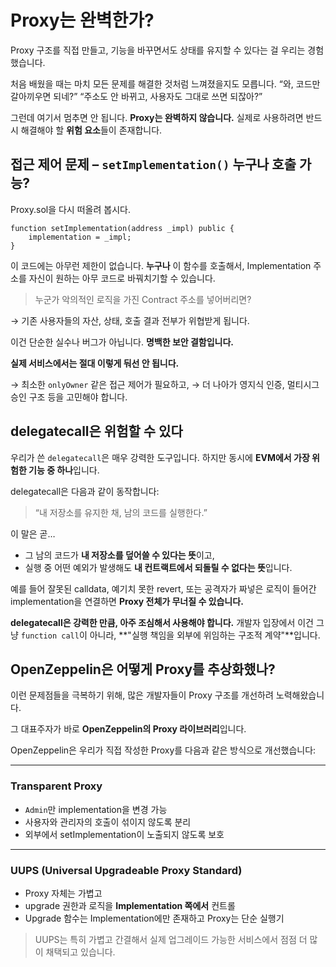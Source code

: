 # **Proxy는 완벽한가?**

Proxy 구조를 직접 만들고,
기능을 바꾸면서도 상태를 유지할 수 있다는 걸 우리는 경험했습니다.

처음 배웠을 때는 마치 모든 문제를 해결한 것처럼 느껴졌을지도 모릅니다.
“와, 코드만 갈아끼우면 되네?”
“주소도 안 바뀌고, 사용자도 그대로 쓰면 되잖아?”

그런데 여기서 멈추면 안 됩니다.
**Proxy는 완벽하지 않습니다.**
실제로 사용하려면 반드시 해결해야 할 **위험 요소**들이 존재합니다.

## **접근 제어 문제 – `setImplementation()` 누구나 호출 가능?**

Proxy.sol을 다시 떠올려 봅시다.

```solidity
function setImplementation(address _impl) public {
    implementation = _impl;
}
```

이 코드에는 아무런 제한이 없습니다.
**누구나** 이 함수를 호출해서,
Implementation 주소를 자신이 원하는 아무 코드로 바꿔치기할 수 있습니다.

> 누군가 악의적인 로직을 가진 Contract 주소를 넣어버리면?

→ 기존 사용자들의 자산, 상태, 호출 결과 전부가 위협받게 됩니다.

이건 단순한 실수나 버그가 아닙니다.
**명백한 보안 결함입니다.**

**실제 서비스에서는 절대 이렇게 둬선 안 됩니다.**

→ 최소한 `onlyOwner` 같은 접근 제어가 필요하고,
→ 더 나아가 영지식 인증, 멀티시그 승인 구조 등을 고민해야 합니다.

## **delegatecall은 위험할 수 있다**

우리가 쓴 `delegatecall`은 매우 강력한 도구입니다.
하지만 동시에 **EVM에서 가장 위험한 기능 중 하나**입니다.

delegatecall은 다음과 같이 동작합니다:

> “내 저장소를 유지한 채, 남의 코드를 실행한다.”

이 말은 곧…

- 그 남의 코드가 **내 저장소를 덮어쓸 수 있다는 뜻**이고,
- 실행 중 어떤 예외가 발생해도 **내 컨트랙트에서 되돌릴 수 없다는 뜻**입니다.

예를 들어 잘못된 calldata, 예기치 못한 revert,
또는 공격자가 짜넣은 로직이 들어간 implementation을 연결하면
**Proxy 전체가 무너질 수 있습니다.**

**delegatecall은 강력한 만큼, 아주 조심해서 사용해야 합니다.**
개발자 입장에서 이건 그냥 `function call`이 아니라,
**"실행 책임을 외부에 위임하는 구조적 계약"**입니다.

## **OpenZeppelin은 어떻게 Proxy를 추상화했나?**

이런 문제점들을 극복하기 위해,
많은 개발자들이 Proxy 구조를 개선하려 노력해왔습니다.

그 대표주자가 바로 **OpenZeppelin의 Proxy 라이브러리**입니다.

OpenZeppelin은 우리가 직접 작성한 Proxy를 다음과 같은 방식으로 개선했습니다:

---

### Transparent Proxy

- `Admin`만 implementation을 변경 가능
- 사용자와 관리자의 호출이 섞이지 않도록 분리
- 외부에서 setImplementation이 노출되지 않도록 보호

---

### UUPS (Universal Upgradeable Proxy Standard)

- Proxy 자체는 가볍고
- upgrade 권한과 로직을 **Implementation 쪽에서** 컨트롤
- Upgrade 함수는 Implementation에만 존재하고 Proxy는 단순 실행기

> UUPS는 특히 가볍고 간결해서
> 실제 업그레이드 가능한 서비스에서 점점 더 많이 채택되고 있습니다.

